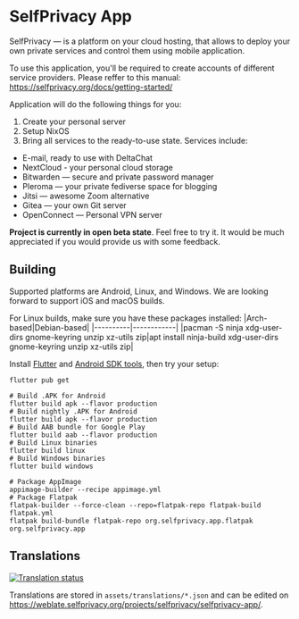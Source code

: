 # SelfPrivacy App

SelfPrivacy — is a platform on your cloud hosting, that allows to deploy your own private services and control them using mobile application.

To use this application, you'll be required to create accounts of different service providers. Please reffer to this manual: https://selfprivacy.org/docs/getting-started/

Application will do the following things for you:

1. Create your personal server
2. Setup NixOS
3. Bring all services to the ready-to-use state. Services include:

* E-mail, ready to use with DeltaChat
* NextCloud - your personal cloud storage
* Bitwarden — secure and private password manager
* Pleroma — your private fediverse space for blogging
* Jitsi — awesome Zoom alternative
* Gitea — your own Git server
* OpenConnect — Personal VPN server

**Project is currently in open beta state**. Feel free to try it. It would be much appreciated if you would provide us with some feedback. 

## Building

Supported platforms are Android, Linux, and Windows. We are looking forward to support iOS and macOS builds.

For Linux builds, make sure you have these packages installed:
|Arch-based|Debian-based|
|----------|------------|
|pacman -S ninja xdg-user-dirs gnome-keyring unzip xz-utils zip|apt install ninja-build xdg-user-dirs gnome-keyring unzip xz-utils zip|

Install [Flutter](https://docs.flutter.dev/get-started/install/linux) and [Android SDK tools](https://developer.android.com/studio/command-line/sdkmanager), then try your setup:

```
flutter pub get

# Build .APK for Android
flutter build apk --flavor production
# Build nightly .APK for Android
flutter build apk --flavor production
# Build AAB bundle for Google Play
flutter build aab --flavor production
# Build Linux binaries
flutter build linux
# Build Windows binaries
flutter build windows

# Package AppImage
appimage-builder --recipe appimage.yml
# Package Flatpak
flatpak-builder --force-clean --repo=flatpak-repo flatpak-build flatpak.yml
flatpak build-bundle flatpak-repo org.selfprivacy.app.flatpak org.selfprivacy.app
```

## Translations

[![Translation status](http://weblate.selfprivacy.org/widgets/selfprivacy/-/selfprivacy-app/multi-auto.svg)](http://weblate.selfprivacy.org/engage/selfprivacy/)

Translations are stored in `assets/translations/*.json` and can be edited on <https://weblate.selfprivacy.org/projects/selfprivacy/selfprivacy-app/>.
